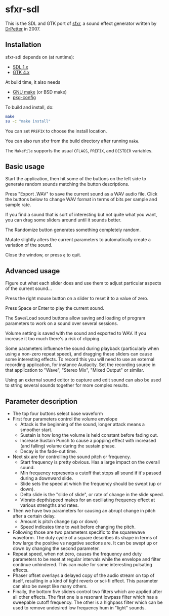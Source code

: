 # sfxr-sdl

This is the SDL and GTK port of
[sfxr](http://www.drpetter.se/project_sfxr.html), a sound effect
generator written by [DrPetter](http://www.drpetter.se) in 2007.

## Installation

sfxr-sdl depends on (at runtime):
- [SDL 1.x](http://libsdl.org/)
- [GTK 4.x](https://www.gtk.org/)

At build time, it also needs
- [GNU make](https://www.gnu.org/software/make/) (or BSD make)
- [pkg-config](https://www.freedesktop.org/wiki/Software/pkg-config/)

To build and install, do:
```sh
make
su -c "make install"
```

You can set `PREFIX` to choose the install location.

You can also run sfxr from the build directory after running `make`.

The `Makefile` supports the usual `CFLAGS`, `PREFIX`, and `DESTDIR`
variables.

## Basic usage

Start the application, then hit some of the buttons on the left side
to generate random sounds matching the button descriptions.

Press "Export .WAV" to save the current sound as a WAV audio file.
Click the buttons below to change WAV format in terms of bits per
sample and sample rate.

If you find a sound that is sort of interesting but not quite what you
want, you can drag some sliders around until it sounds better.

The Randomize button generates something completely random.

Mutate slightly alters the current parameters to automatically create
a variation of the sound.

Close the window, or press `q` to quit.

## Advanced usage

Figure out what each slider does and use them to adjust particular
aspects of the current sound...

Press the right mouse button on a slider to reset it to a value of
zero.

Press Space or Enter to play the current sound.

The Save/Load sound buttons allow saving and loading of program
parameters to work on a sound over several sessions.

Volume setting is saved with the sound and exported to WAV. If you
increase it too much there's a risk of clipping.

Some parameters influence the sound during playback (particularly when
using a non-zero repeat speed), and dragging these sliders can cause
some interesting effects.  To record this you will need to use an
external recording application, for instance Audacity.  Set the
recording source in that application to "Wave", "Stereo Mix", "Mixed
Output" or similar.

Using an external sound editor to capture and edit sound can also be
used to string several sounds together for more complex results.

## Parameter description

- The top four buttons select base waveform
- First four parameters control the volume envelope
  - Attack is the beginning of the sound, longer attack means a smoother start.
  - Sustain is how long the volume is held constant before fading out.
  - Increase Sustain Punch to cause a popping effect with increased (and falling) volume during the sustain phase.
  - Decay is the fade-out time.
- Next six are for controlling the sound pitch or frequency.
  - Start frequency is pretty obvious. Has a large impact on the overall sound.
  - Min frequency represents a cutoff that stops all sound if it's passed during a downward slide.
  - Slide sets the speed at which the frequency should be swept (up or down).
  - Delta slide is the "slide of slide", or rate of change in the slide speed.
  - Vibrato depth/speed makes for an oscillating frequency effect at various strengths and rates.
- Then we have two parameters for causing an abrupt change in pitch
  after a certain delay.
  - Amount is pitch change (up or down)
  - Speed indicates time to wait before changing the pitch.
- Following those are two parameters specific to the squarewave
  waveform. The duty cycle of a square describes its shape in terms of
  how large the positive vs negative sections are. It can be swept up
  or down by changing the second parameter.
- Repeat speed, when not zero, causes the frequency and duty
  parameters to be reset at regular intervals while the envelope and
  filter continue unhindered.  This can make for some interesting
  pulsating effects.
- Phaser offset overlays a delayed copy of the audio stream on top of
  itself, resulting in a kind of tight reverb or sci-fi effect.  This
  parameter can also be swept like many others.
- Finally, the bottom five sliders control two filters which are
  applied after all other effects.  The first one is a resonant
  lowpass filter which has a sweepable cutoff frequency.  The other is
  a highpass filter which can be used to remove undesired low
  frequency hum in "light" sounds.
